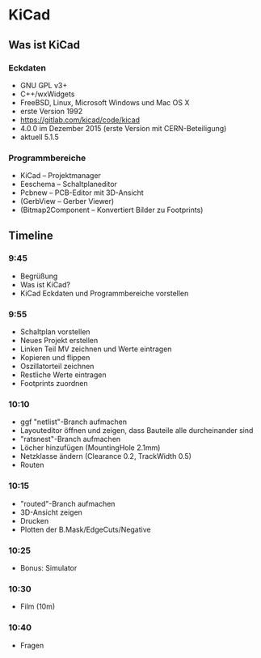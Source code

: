 # KiCad

## Was ist KiCad

### Eckdaten

 * GNU GPL v3+
 * C++/wxWidgets
 * FreeBSD, Linux, Microsoft Windows und Mac OS X
 * erste Version 1992
 * https://gitlab.com/kicad/code/kicad
 * 4.0.0 im Dezember 2015 (erste Version mit CERN-Beteiligung)
 * aktuell 5.1.5

### Programmbereiche

 * KiCad – Projektmanager
 * Eeschema – Schaltplaneditor
 * Pcbnew – PCB-Editor mit 3D-Ansicht
 * (GerbView – Gerber Viewer)
 * (Bitmap2Component – Konvertiert Bilder zu Footprints)


## Timeline

### 9:45
 * Begrüßung
 * Was ist KiCad?
 * KiCad Eckdaten und Programmbereiche vorstellen

### 9:55
 * Schaltplan vorstellen
 * Neues Projekt erstellen
 * Linken Teil MV zeichnen und Werte eintragen
 * Kopieren und flippen
 * Oszillatorteil zeichnen
 * Restliche Werte eintragen
 * Footprints zuordnen

### 10:10
 * ggf "netlist"-Branch aufmachen
 * Layouteditor öffnen und zeigen, dass Bauteile alle durcheinander sind
 * "ratsnest"-Branch aufmachen
 * Löcher hinzufügen (MountingHole 2.1mm)
 * Netzklasse ändern (Clearance 0.2, TrackWidth 0.5)
 * Routen

 ### 10:15
 * "routed"-Branch aufmachen
 * 3D-Ansicht zeigen
 * Drucken
 * Plotten der B.Mask/EdgeCuts/Negative

### 10:25
 * Bonus: Simulator

### 10:30
 * Film (10m)

### 10:40
 * Fragen